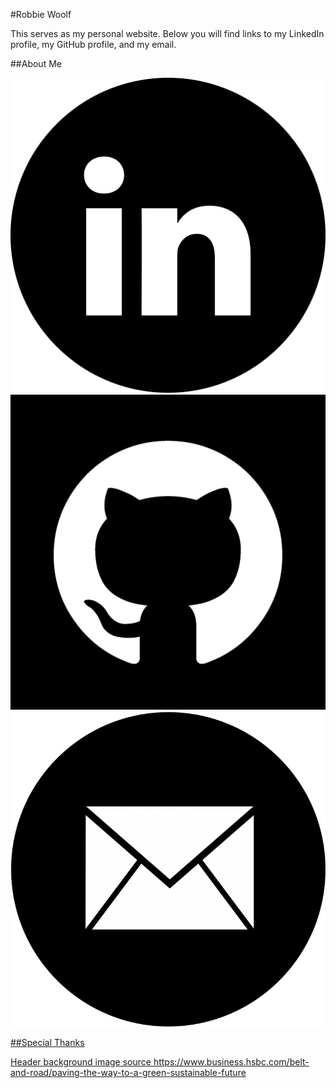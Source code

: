 #Robbie Woolf
<p>This serves as my personal website. Below you will find links to my LinkedIn profile, my GitHub profile, and my email.</p>
##About Me
<p>    <a href="https://www.linkedin.com/in/robbiewoolf/"><img src="images/linkedinlogo.png" class="logo-circle" alt="LinkedIn profile"</a>
    <a href="https://github.com/robbiemwoolf"><img src="images/githublogo.png" class="logo-circle" alt="GitHub profile"</a>
    <a href="mailto:robbiemwoolf@gmail.com"><img src="images/emaillogo.png" class="logo-circle" alt="Email me"</a></p>
  
##Special Thanks
 <p> Header background image source https://www.business.hsbc.com/belt-and-road/paving-the-way-to-a-green-sustainable-future </p>
  
  
  



